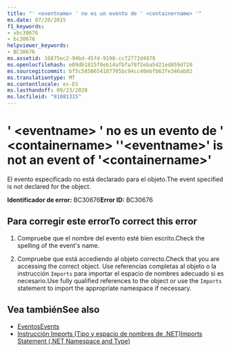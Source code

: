 ```yaml
---
title: "' <eventname> ' no es un evento de ' <containername> '"
ms.date: 07/20/2015
f1_keywords:
- vbc30676
- bc30676
helpviewer_keywords:
- BC30676
ms.assetid: 16875ec2-94bd-45fd-9198-cc72772d4878
ms.openlocfilehash: e09db1815f0eb14afbfa78f2eba5421ed859d720
ms.sourcegitcommit: bf5c5850654187705bc94cc40ebfb62fe346ab02
ms.translationtype: MT
ms.contentlocale: es-ES
ms.lasthandoff: 09/23/2020
ms.locfileid: "91081315"
---
```

# <a name="eventname-is-not-an-event-of-containername"></a><span data-ttu-id="1a34b-102">' \<eventname> ' no es un evento de ' \<containername> '</span><span class="sxs-lookup"><span data-stu-id="1a34b-102">'\<eventname>' is not an event of '\<containername>'</span></span>

<span data-ttu-id="1a34b-103">El evento especificado no está declarado para el objeto.</span><span class="sxs-lookup"><span data-stu-id="1a34b-103">The event specified is not declared for the object.</span></span>  
  
 <span data-ttu-id="1a34b-104">**Identificador de error:** BC30676</span><span class="sxs-lookup"><span data-stu-id="1a34b-104">**Error ID:** BC30676</span></span>  
  
## <a name="to-correct-this-error"></a><span data-ttu-id="1a34b-105">Para corregir este error</span><span class="sxs-lookup"><span data-stu-id="1a34b-105">To correct this error</span></span>  
  
1. <span data-ttu-id="1a34b-106">Compruebe que el nombre del evento esté bien escrito.</span><span class="sxs-lookup"><span data-stu-id="1a34b-106">Check the spelling of the event's name.</span></span>  
  
2. <span data-ttu-id="1a34b-107">Compruebe que está accediendo al objeto correcto.</span><span class="sxs-lookup"><span data-stu-id="1a34b-107">Check that you are accessing the correct object.</span></span> <span data-ttu-id="1a34b-108">Use referencias completas al objeto o la instrucción `Imports` para importar el espacio de nombres adecuado si es necesario.</span><span class="sxs-lookup"><span data-stu-id="1a34b-108">Use fully qualified references to the object or use the `Imports` statement to import the appropriate namespace if necessary.</span></span>  
  
## <a name="see-also"></a><span data-ttu-id="1a34b-109">Vea también</span><span class="sxs-lookup"><span data-stu-id="1a34b-109">See also</span></span>

- [<span data-ttu-id="1a34b-110">Eventos</span><span class="sxs-lookup"><span data-stu-id="1a34b-110">Events</span></span>](../programming-guide/language-features/events/index.md)
- [<span data-ttu-id="1a34b-111">Instrucción Imports (Tipo y espacio de nombres de .NET)</span><span class="sxs-lookup"><span data-stu-id="1a34b-111">Imports Statement (.NET Namespace and Type)</span></span>](../language-reference/statements/imports-statement-net-namespace-and-type.md)
